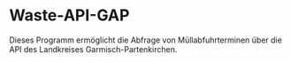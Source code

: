 # Waste-API-GAP
 Dieses Programm ermöglicht die Abfrage von Müllabfuhrterminen über die API des Landkreises Garmisch-Partenkirchen.
